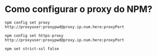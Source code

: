 # Como configurar o proxy do NPM?

```
npm config set proxy http://proxyuser:proxypwd@proxy.ip.num.here:proxyPort

npm config set https-proxy http://proxyuser:proxypwd@proxy.ip.num.here:proxyPort

npm set strict-ssl false
```